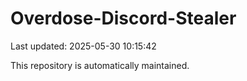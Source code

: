 # Overdose-Discord-Stealer

Last updated: 2025-05-30 10:15:42

This repository is automatically maintained.
